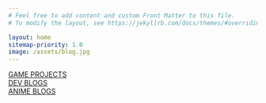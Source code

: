 ```yaml
---
# Feel free to add content and custom Front Matter to this file.
# To modify the layout, see https://jekyllrb.com/docs/themes/#overriding-theme-defaults

layout: home
sitemap-priority: 1.0
image: /assets/blog.jpg
---
```


<html>
    <a class="home-naviagtion-hyperlink" href="{{ '/gamedev' | relative_url }}">
        <div class="home-naviagtion-container" style="background-image: url(/assets/controller-game.jpg)">
            <div class="home-naviagtion-title">GAME PROJECTS</div>
        </div>
    </a>
    <a class="home-naviagtion-hyperlink" href="{{ '/game_dev_blog' | relative_url }}">
        <div class="home-naviagtion-container" style="background-image: url(/assets/blog.jpg)">
            <div class="home-naviagtion-title">DEV BLOGS</div>
        </div>
    </a>
    <a class="home-naviagtion-hyperlink" href="{{ '/anime_stuff' | relative_url }}">
        <div class="home-naviagtion-container" style="background-image: url(/assets/honoka.jpg)">
            <div class="home-naviagtion-title">ANIME BLOGS</div>
        </div>
    </a>
</html>